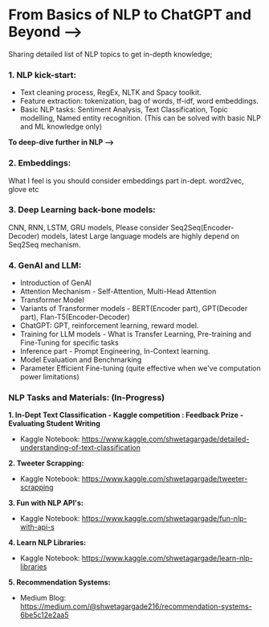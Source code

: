 # From Basics of  NLP to ChatGPT and Beyond -->
Sharing detailed list of NLP topics to get in-depth knowledge; 

### 1. NLP kick-start:
- Text cleaning process, RegEx, NLTK and Spacy toolkit.
- Feature extraction: tokenization, bag of words, tf-idf, word embeddings.
- Basic NLP tasks: Sentiment Analysis, Text Classification, Topic modelling, Named entity recognition. (This can be solved with basic NLP and ML knowledge only)

**To deep-dive further in NLP -->**
### 2. Embeddings: 
What I feel is you should consider embeddings part in-dept. word2vec, glove etc

### 3. Deep Learning back-bone models: 
CNN, RNN, LSTM, GRU models, Please consider Seq2Seq(Encoder-Decoder) models, latest Large language models are highly depend on Seq2Seq mechanism.

### 4. GenAI and LLM: 
- Introduction of GenAI
- Attention Mechanism - Self-Attention, Multi-Head Attention
- Transformer Model
- Variants of Transformer models - BERT(Encoder part), GPT(Decoder part), Flan-T5(Encoder-Decoder)
- ChatGPT: GPT, reinforcement learning, reward model.
- Training for LLM models - What is Transfer Learning, Pre-training and Fine-Tuning for specific tasks
- Inference part - Prompt Engineering, In-Context learning.
- Model Evaluation and Benchmarking
- Parameter Efficient Fine-tuning (quite effective when we've computation power limitations)

### NLP Tasks and Materials: (In-Progress)
**1. In-Dept Text Classification - Kaggle competition : Feedback Prize - Evaluating Student Writing**
- Kaggle Notebook: https://www.kaggle.com/shwetagargade/detailed-understanding-of-text-classification

**2. Tweeter Scrapping:**
- Kaggle Notebook: https://www.kaggle.com/shwetagargade/tweeter-scrapping

**3. Fun with NLP API's:**
- Kaggle Notebook: https://www.kaggle.com/shwetagargade/fun-nlp-with-api-s

**4. Learn NLP Libraries:**
- Kaggle Notebook: https://www.kaggle.com/shwetagargade/learn-nlp-libraries

**5. Recommendation Systems:**
- Medium Blog: https://medium.com/@shwetagargade216/recommendation-systems-6be5c12e2aa5 
